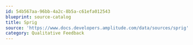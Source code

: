 ```yaml
---
id: 54b567aa-96bb-4a2c-8b5a-c61efa012543
blueprint: source-catalog
title: Sprig
source: 'https://www.docs.developers.amplitude.com/data/sources/sprig'
category: Qualitative Feedback
---
```

